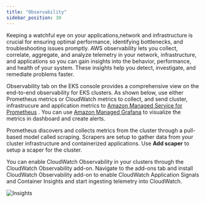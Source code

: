 ```yaml
---
title: "Observability"
sidebar_position: 30
---
```


Keeping a watchful eye on your applications,network and infrastructure is crucial for ensuring optimal performance, identifying bottlenecks, and troubleshooting issues promptly.
AWS observability lets you collect, correlate, aggregate, and analyze telemetry in your network, infrastructure, and applications so you can gain insights into the behavior, performance, and health of your system. These insights help you detect, investigate, and remediate problems faster.

Observability tab on the EKS console provides a comprehensive view on the end-to-end observability for EKS clusters. As shown below, use either Prometheus metrics or CloudWatch metrics to collect, and send cluster, infrastrucure and application metrics to [Amazon Managed Service for Prometheus](https://aws.amazon.com/prometheus/) . You can use [Amazon Managed Grafana](https://aws.amazon.com/grafana/) to visualize the metrics in dashboard and create alerts.

Prometheus discovers and collects metrics from the cluster through a pull-based model called scraping. Scrapers are setup to gather data from your cluster infrastructure and containerized applications. Use **Add scaper** to setup a scaper for the cluster.

You can enable CloudWatch Observability in your clusters through the CloudWatch Observability add-on. Navigate to the add-ons tab and install CloudWatch Observability add-on to enable CloudWatch Application Signals and Container Insights and start ingesting telemetry into CloudWatch.

![Insights](/img/resource-view/observability-view.jpg)